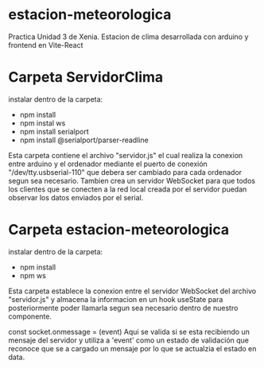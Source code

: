# estacion-meteorologica
 Practica Unidad 3 de Xenia. Estacion de clima desarrollada con arduino y frontend en Vite-React

# Carpeta ServidorClima
instalar dentro de la carpeta:
 - npm install
 - npm instal ws
 - npm install serialport
 - npm install @serialport/parser-readline

Esta carpeta contiene el archivo "servidor.js" el cual realiza la conexion entre arduino y el ordenador mediante el puerto de conexión "/dev/tty.usbserial-110" que debera ser cambiado para cada ordenador segun sea necesario. Tambien crea un servidor WebSocket para que todos los clientes que se conecten a la red local creada por el servidor puedan observar los datos enviados por el serial.

# Carpeta estacion-meteorologica
instalar dentro de la carpeta:
- npm install
- npm ws

Esta carpeta establece la conexion entre el servidor WebSocket del archivo "servidor.js" y almacena la informacion en un hook useState para posteriormente poder llamarla segun sea necesario dentro de nuestro componente.

const socket.onmessage = (event) Aqui se valida si se esta recibiendo un mensaje del servidor y utiliza a 'event' como un estado de validación que reconoce que se a cargado un mensaje por lo que se actualzia el estado en data.
